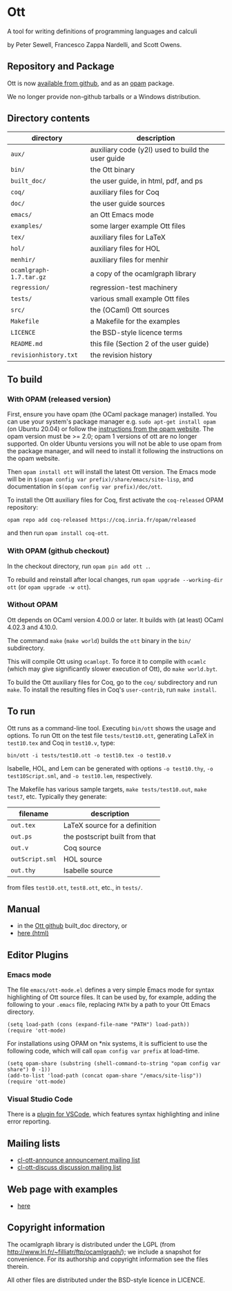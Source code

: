 # Ott

A tool for writing definitions of programming languages and calculi

by Peter Sewell, Francesco Zappa Nardelli, and Scott Owens.

## Repository and Package

Ott is now [available from github](https://github.com/ott-lang/ott), and as
an [opam](https://opam.ocaml.org) package.

We no longer provide non-github tarballs or a Windows distribution.


## Directory contents

directory                | description
-----------------------  | -------------------------------------------------
`aux/`                   | auxiliary code (y2l) used to build the user guide
`bin/`                   | the Ott binary
`built_doc/`             | the user guide, in html, pdf, and ps
`coq/`                   | auxiliary files for Coq
`doc/`                   | the user guide sources
`emacs/`                 | an Ott Emacs mode
`examples/`              | some larger example Ott files
`tex/`                   | auxiliary files for LaTeX
`hol/`                   | auxiliary files for HOL
`menhir/`                | auxiliary files for menhir
`ocamlgraph-1.7.tar.gz`  | a copy of the ocamlgraph library
`regression/`            | regression-test machinery
`tests/`                 | various small example Ott files
`src/`                   | the (OCaml) Ott sources
`Makefile`               | a Makefile for the examples
`LICENCE`                | the BSD-style licence terms
`README.md`              | this file (Section 2 of the user guide)
`revisionhistory.txt`    | the revision history



## To build

### With OPAM  (released version)

First, ensure you have opam (the OCaml package manager) installed. You can use your system's package
manager e.g. `sudo apt-get install opam` (on Ubuntu 20.04) or follow the [instructions
from the opam website](https://opam.ocaml.org/doc/Install.html).
The opam version must be >= 2.0; opam 1 versions of ott are no longer supported. On older Ubuntu versions you will not be able to use opam from the package manager, and will need to install it following the instructions on the opam website.

Then 
`opam install ott` will install the latest Ott version.  The Emacs mode
will be in `` $(opam config var prefix)/share/emacs/site-lisp ``, and
documentation in `` $(opam config var prefix)/doc/ott ``.

To install the Ott auxiliary files for Coq, first activate the
`coq-released` OPAM repository:

`opam repo add coq-released https://coq.inria.fr/opam/released`

and then run `opam install coq-ott`.


### With OPAM (github checkout)

In the checkout directory, run `opam pin add ott .`.

To rebuild and reinstall after local changes, run `opam upgrade --working-dir ott`  (or `opam upgrade -w ott`).




### Without OPAM

Ott depends on OCaml version 4.00.0 or later. It builds with (at
least) OCaml 4.02.3 and 4.10.0. 

The command `make` (`make world`) builds the `ott` binary in the `bin/` subdirectory.

This will compile Ott using `ocamlopt`.  To force it to
compile with `ocamlc` (which may give significantly slower execution
of Ott), do `make world.byt`.

To build the Ott auxiliary files for Coq, go to the `coq/` subdirectory
and run `make`. To install the resulting files in Coq's `user-contrib`,
run `make install`.

## To run

Ott runs as a command-line tool. Executing `bin/ott` shows the
usage and options.  To run Ott on the test file
`tests/test10.ott`, generating LaTeX in `test10.tex` and
Coq in `test10.v`, type:

  `bin/ott -i tests/test10.ott -o test10.tex -o test10.v`

Isabelle, HOL, and Lem can be generated with options `-o test10.thy`,
`-o test10Script.sml`, and `-o test10.lem`, respectively.

The Makefile has various sample targets, `make tests/test10.out`,
`make test7`, etc.  Typically they generate:

filename          | description
----------------  | ----------------------------------
`out.tex`         | LaTeX source for a definition
`out.ps`          | the postscript built from that
`out.v`           | Coq source
`outScript.sml`   | HOL source
`out.thy`         | Isabelle source

from files `test10.ott`, `test8.ott`, etc., in `tests/`.

## Manual

* in the [Ott github](https://github.com/ott-lang/ott) built_doc directory, or
* [here (html)](http://www.cl.cam.ac.uk/~pes20/ott/top2.html)

## Editor Plugins

### Emacs mode

The file `emacs/ott-mode.el` defines a very simple Emacs mode for syntax
highlighting of Ott source files.  It can be used by, for example,
adding the following to your `.emacs` file, replacing `PATH` by a path to your
Ott Emacs directory.

```ELisp
(setq load-path (cons (expand-file-name "PATH") load-path))
(require 'ott-mode)
```

For installations using OPAM on \*nix systems, it is sufficient to use the following code, which will call `opam config var prefix` at load-time.

```ELisp
(setq opam-share (substring (shell-command-to-string "opam config var share") 0 -1))
(add-to-list 'load-path (concat opam-share "/emacs/site-lisp"))
(require 'ott-mode)
```

### Visual Studio Code

There is a [plugin for VSCode](https://marketplace.visualstudio.com/items?itemName=JoeyEremondi.ott), which features syntax highlighting and inline error reporting. 

## Mailing lists

* [cl-ott-announce announcement mailing list](https://lists.cam.ac.uk/mailman/listinfo/cl-ott-announce)
* [cl-ott-discuss discussion mailing list](https://lists.cam.ac.uk/mailman/listinfo/cl-ott-discuss)

## Web page with examples

* [here](http://www.cl.cam.ac.uk/users/pes20/ott)

## Copyright information

The ocamlgraph library is distributed under the LGPL (from
http://www.lri.fr/~filliatr/ftp/ocamlgraph/); we include a snapshot
for convenience. For its authorship and copyright information see the
files therein.

All other files are distributed under the BSD-style licence in LICENCE.
